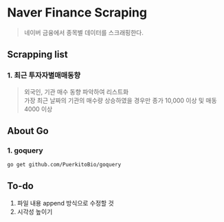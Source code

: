 # Naver Finance Scraping

> 네이버 금융에서 종목별 데이터를 스크래핑한다.

## Scrapping list

### 1. 최근 투자자별매매동향

> 외국인, 기관 매수 동향 파악하여 리스트화  
> 가장 최근 날짜의 기관의 매수량 상승하였을 경우만
> 종가 10,000 이상 및 매동 4000 이상

## About Go

### 1. goquery

    go get github.com/PuerkitoBio/goquery

## To-do

1. 파일 내용 append 방식으로 수정할 것
2. 시각성 높이기
